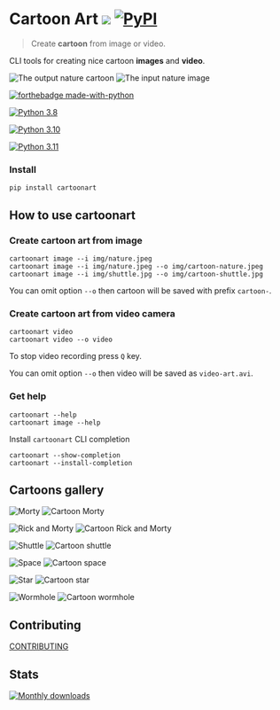 # Cartoon Art [![](https://img.shields.io/github/v/release/ego/cartoonart.svg?colorB=58839b)](https://github.com/ego/cartoonart/releases) [![PyPI](https://img.shields.io/pypi/v/cartoonart.svg)](https://pypi.org/project/cartoonart/)


> Create **cartoon** from image or video.

CLI tools for creating nice cartoon **images** and **video**.

![The output nature cartoon](https://raw.githubusercontent.com/ego/cartoonart/main/img/cartoon-nature.jpeg)
![The input nature image](https://raw.githubusercontent.com/ego/cartoonart/main/img/nature.jpeg)

[![forthebadge made-with-python](http://ForTheBadge.com/images/badges/made-with-python.svg)](https://www.python.org/)

[![Python 3.8](https://img.shields.io/badge/python-3.8-green.svg)](https://www.python.org/downloads/release/python-380/)

[![Python 3.10](https://img.shields.io/badge/python-3.10-green.svg)](https://www.python.org/downloads/release/python-3100/)

[![Python 3.11](https://img.shields.io/badge/python-3.11-green.svg)](https://www.python.org/downloads/release/python-3110/)

### Install

```shell
pip install cartoonart
```

## How to use cartoonart

### Create cartoon art from image


```shell
cartoonart image --i img/nature.jpeg
cartoonart image --i img/nature.jpeg --o img/cartoon-nature.jpeg
cartoonart image --i img/shuttle.jpg --o img/cartoon-shuttle.jpg
```

You can omit option `--o` then cartoon will be saved with prefix `cartoon-`.

### Create cartoon art from video camera

```shell
cartoonart video
cartoonart video --o video
```

To stop video recording press `Q` key.

You can omit option `--o` then video will be saved as `video-art.avi`.

### Get help

```shell
cartoonart --help
cartoonart image --help
```

Install `cartoonart` CLI completion

```shell
cartoonart --show-completion
cartoonart --install-completion
```

## Cartoons gallery

![Morty](https://raw.githubusercontent.com/ego/cartoonart/main/img/morty.jpg)
![Cartoon Morty](https://raw.githubusercontent.com/ego/cartoonart/main/img/cartoon-morty.jpg)

![Rick and Morty](https://raw.githubusercontent.com/ego/cartoonart/main/img/rick-and-morty.jpg)
![Cartoon Rick and Morty](https://raw.githubusercontent.com/ego/cartoonart/main/img/cartoon-rick-and-morty.jpg)

![Shuttle](https://raw.githubusercontent.com/ego/cartoonart/main/img/shuttle.jpg)
![Cartoon shuttle](https://raw.githubusercontent.com/ego/cartoonart/main/img/cartoon-shuttle.jpg)

![Space](https://raw.githubusercontent.com/ego/cartoonart/main/img/space.jpg)
![Cartoon space](https://raw.githubusercontent.com/ego/cartoonart/main/img/cartoon-space.jpg)

![Star](https://raw.githubusercontent.com/ego/cartoonart/main/img/star.jpg)
![Cartoon star](https://raw.githubusercontent.com/ego/cartoonart/main/img/cartoon-star.jpg)

![Wormhole](https://raw.githubusercontent.com/ego/cartoonart/main/img/wormhole.jpg)
![Cartoon wormhole](https://raw.githubusercontent.com/ego/cartoonart/main/img/cartoon-wormhole.jpg)


## Contributing

[CONTRIBUTING](CONTRIBUTING.md)

## Stats

[![Monthly downloads](https://pepy.tech/badge/cartoonart/month)](https://pepy.tech/project/cartoonart)
